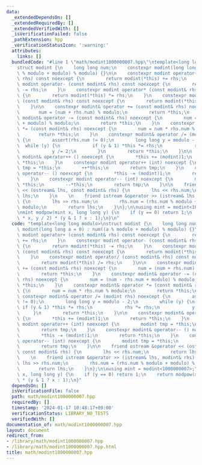 ```yaml
---
data:
  _extendedDependsOn: []
  _extendedRequiredBy: []
  _extendedVerifiedWith: []
  _isVerificationFailed: false
  _pathExtension: hpp
  _verificationStatusIcon: ':warning:'
  attributes:
    links: []
  bundledCode: "#line 1 \"math/modint1000000007.hpp\"\ntemplate<long long modulo>\n\
    struct modint {\n    long long num;\n    constexpr modint(long long a = 0) : num((a\
    \ % modulo + modulo) % modulo) {}\n\n    constexpr modint operator+ (const modint&\
    \ rhs) const noexcept {\n        return modint(*this) += rhs;\n    }\n    constexpr\
    \ modint operator- (const modint& rhs) const noexcept {\n        return modint(*this)\
    \ -= rhs;\n    }\n    constexpr modint operator* (const modint& rhs) const noexcept\
    \ {\n        return modint(*this) *= rhs;\n    }\n    constexpr modint operator/\
    \ (const modint& rhs) const noexcept {\n        return modint(*this) /= rhs;\n\
    \    }\n\n    constexpr modint& operator += (const modint& rhs) noexcept {\n \
    \       num = (num + rhs.num) % modulo;\n        return *this;\n    }\n    constexpr\
    \ modint& operator -= (const modint& rhs) noexcept {\n        num = (num - rhs.num\
    \ + modulo) % modulo;\n        return *this;\n    }\n    constexpr modint& operator\
    \ *= (const modint& rhs) noexcept {\n        num = num * rhs.num % modulo;\n \
    \       return *this;\n    }\n    constexpr modint& operator /= (modint rhs) noexcept\
    \ {\n        assert(rhs.num != 0);\n        long long y = modulo - 2;\n      \
    \  while (y) {\n            if (y & 1) *this *= rhs;\n            rhs *= rhs;\n\
    \            y /= 2;\n        }\n        return *this;\n    }\n\n    constexpr\
    \ modint& operator++ () noexcept {\n        *this += (modint)1;\n        return\
    \ *this;\n    }\n    constexpr modint operator++ (int) noexcept {\n        modint\
    \ tmp = *this;\n        ++*this;\n        return tmp;\n    }\n    constexpr modint&\
    \ operator-- () noexcept {\n        *this -= (modint)1;\n        return *this;\n\
    \    }\n    constexpr modint operator-- (int) noexcept {\n        modint tmp =\
    \ *this;\n        --*this;\n        return tmp;\n    }\n\n    friend ostream &operator\
    \ << (ostream& lhs, const modint& rhs) {\n        lhs << rhs.num;\n        return\
    \ lhs;\n    }\n    \n    friend istream &operator >> (istream& lhs, modint& rhs)\
    \ {\n        lhs >> rhs.num;\n        rhs.num = (rhs.num % modulo + modulo) %\
    \ modulo;\n        return lhs;\n    }\n};\n\nusing mint = modint<1000000007>;\n\
    \nmint modpow(mint x, long long y) {\n    if (y == 0) return 1;\n    return modpow(x\
    \ * x, y / 2) * (y & 1 ? x : 1);\n}\n"
  code: "template<long long modulo>\nstruct modint {\n    long long num;\n    constexpr\
    \ modint(long long a = 0) : num((a % modulo + modulo) % modulo) {}\n\n    constexpr\
    \ modint operator+ (const modint& rhs) const noexcept {\n        return modint(*this)\
    \ += rhs;\n    }\n    constexpr modint operator- (const modint& rhs) const noexcept\
    \ {\n        return modint(*this) -= rhs;\n    }\n    constexpr modint operator*\
    \ (const modint& rhs) const noexcept {\n        return modint(*this) *= rhs;\n\
    \    }\n    constexpr modint operator/ (const modint& rhs) const noexcept {\n\
    \        return modint(*this) /= rhs;\n    }\n\n    constexpr modint& operator\
    \ += (const modint& rhs) noexcept {\n        num = (num + rhs.num) % modulo;\n\
    \        return *this;\n    }\n    constexpr modint& operator -= (const modint&\
    \ rhs) noexcept {\n        num = (num - rhs.num + modulo) % modulo;\n        return\
    \ *this;\n    }\n    constexpr modint& operator *= (const modint& rhs) noexcept\
    \ {\n        num = num * rhs.num % modulo;\n        return *this;\n    }\n   \
    \ constexpr modint& operator /= (modint rhs) noexcept {\n        assert(rhs.num\
    \ != 0);\n        long long y = modulo - 2;\n        while (y) {\n           \
    \ if (y & 1) *this *= rhs;\n            rhs *= rhs;\n            y /= 2;\n   \
    \     }\n        return *this;\n    }\n\n    constexpr modint& operator++ () noexcept\
    \ {\n        *this += (modint)1;\n        return *this;\n    }\n    constexpr\
    \ modint operator++ (int) noexcept {\n        modint tmp = *this;\n        ++*this;\n\
    \        return tmp;\n    }\n    constexpr modint& operator-- () noexcept {\n\
    \        *this -= (modint)1;\n        return *this;\n    }\n    constexpr modint\
    \ operator-- (int) noexcept {\n        modint tmp = *this;\n        --*this;\n\
    \        return tmp;\n    }\n\n    friend ostream &operator << (ostream& lhs,\
    \ const modint& rhs) {\n        lhs << rhs.num;\n        return lhs;\n    }\n\
    \    \n    friend istream &operator >> (istream& lhs, modint& rhs) {\n       \
    \ lhs >> rhs.num;\n        rhs.num = (rhs.num % modulo + modulo) % modulo;\n \
    \       return lhs;\n    }\n};\n\nusing mint = modint<1000000007>;\n\nmint modpow(mint\
    \ x, long long y) {\n    if (y == 0) return 1;\n    return modpow(x * x, y / 2)\
    \ * (y & 1 ? x : 1);\n}"
  dependsOn: []
  isVerificationFile: false
  path: math/modint1000000007.hpp
  requiredBy: []
  timestamp: '2024-01-17 10:48:17+09:00'
  verificationStatus: LIBRARY_NO_TESTS
  verifiedWith: []
documentation_of: math/modint1000000007.hpp
layout: document
redirect_from:
- /library/math/modint1000000007.hpp
- /library/math/modint1000000007.hpp.html
title: math/modint1000000007.hpp
---
```


